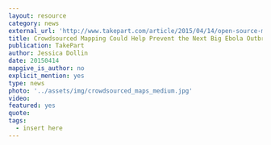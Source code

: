 ```yaml
---
layout: resource
category: news
external_url: 'http://www.takepart.com/article/2015/04/14/open-source-mapping-ebola'
title: Crowdsourced Mapping Could Help Prevent the Next Big Ebola Outbreak
publication: TakePart
author: Jessica Dollin
date: 20150414
mapgive_is_author: no
explicit_mention: yes
type: news
photo: '../assets/img/crowdsourced_maps_medium.jpg'
video:
featured: yes
quote:
tags:
  - insert here
---
```

